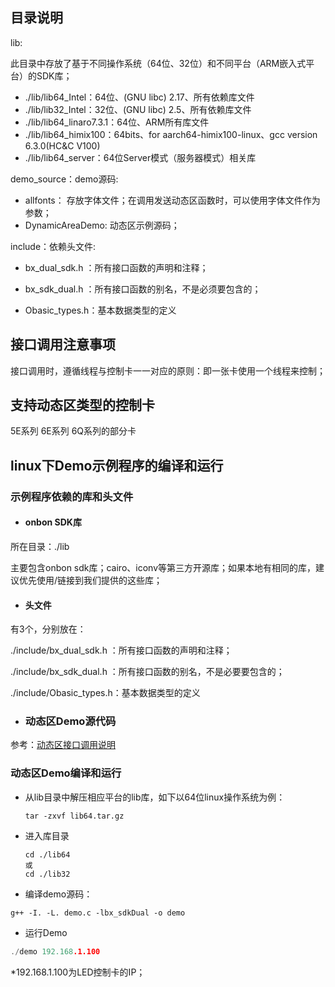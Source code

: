 ## 目录说明

lib:

 此目录中存放了基于不同操作系统（64位、32位）和不同平台（ARM嵌入式平台）的SDK库；

- ./lib/lib64_Intel：64位、(GNU libc) 2.17、所有依赖库文件
- ./lib/lib32_Intel：32位、(GNU libc) 2.5、所有依赖库文件
- ./lib/lib64_linaro7.3.1：64位、ARM所有库文件
- ./lib/lib64_himix100：64bits、for aarch64-himix100-linux、gcc version 6.3.0(HC&C V100)
- ./lib/lib64_server：64位Server模式（服务器模式）相关库


demo_source：demo源码:

- allfonts： 存放字体文件；在调用发送动态区函数时，可以使用字体文件作为参数；
- DynamicAreaDemo: 动态区示例源码；

include：依赖头文件:

- bx_dual_sdk.h ：所有接口函数的声明和注释；

- bx_sdk_dual.h ：所有接口函数的别名，不是必须要包含的；

- Obasic_types.h：基本数据类型的定义



## 接口调用注意事项

接口调用时，遵循线程与控制卡一一对应的原则：即一张卡使用一个线程来控制；

## 支持动态区类型的控制卡
5E系列
6E系列
6Q系列的部分卡


## linux下Demo示例程序的编译和运行

### 示例程序依赖的库和头文件

- #### onbon SDK库

所在目录：./lib

主要包含onbon sdk库；cairo、iconv等第三方开源库；如果本地有相同的库，建议优先使用/链接到我们提供的这些库；

- #### 头文件

有3个，分别放在：

./include/bx_dual_sdk.h ：所有接口函数的声明和注释；

./include/bx_sdk_dual.h ：所有接口函数的别名，不是必要要包含的；

./include/Obasic_types.h：基本数据类型的定义

- ### 动态区Demo源代码


参考：[动态区接口调用说明](https://github.com/onbonlab/bx.dual.linux.cplus/blob/master/doc/BX-G5G6%20SDK%20动态区接口调用说明C%2B%2B.md)



### 动态区Demo编译和运行

- 从lib目录中解压相应平台的lib库，如下以64位linux操作系统为例：

  ```
  tar -zxvf lib64.tar.gz
  ```

- 进入库目录

  ```
  cd ./lib64
  或
  cd ./lib32
  ```

- 编译demo源码：

```
g++ -I. -L. demo.c -lbx_sdkDual -o demo
```

- 运行Demo

```C++
./demo 192.168.1.100
```

*192.168.1.100为LED控制卡的IP；
